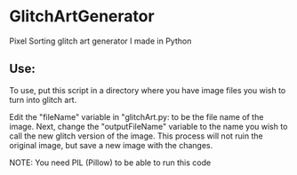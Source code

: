 # GlitchArtGenerator
Pixel Sorting glitch art generator I made in Python

## Use:
To use, put this script in a directory where you have image files you wish to turn into glitch art.

Edit the "fileName" variable in "glitchArt.py: to be the file name of the image. Next, change the "outputFileName" variable to the name you wish to call the new glitch version of the image. This process will not ruin the original image, but save a new image with the changes. 

NOTE: You need PIL (Pillow) to be able to run this code
